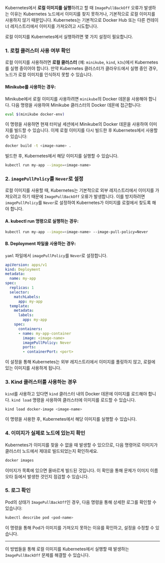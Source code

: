 Kubernetes에서 **로컬 이미지를 실행**하려고 할 때 `ImagePullBackOff` 오류가 발생하는 이유는 Kubernetes 노드에서 이미지를 찾지 못하거나, 기본적으로 로컬 이미지를 사용하지 않기 때문입니다. Kubernetes는 기본적으로 Docker Hub 또는 다른 컨테이너 레지스트리에서 이미지를 가져오려고 시도합니다.

로컬 이미지를 Kubernetes에서 실행하려면 몇 가지 설정이 필요합니다.

### 1. **로컬 클러스터 사용 여부 확인**
로컬 이미지를 사용하려면 **로컬 클러스터** (예: `minikube`, `kind`, `k3s`)에서 Kubernetes를 실행 중이어야 합니다. 만약 Kubernetes 클러스터가 클라우드에서 실행 중인 경우, 노드가 로컬 이미지를 인식하지 못할 수 있습니다.

#### **Minikube를 사용하는 경우:**

Minikube에서 로컬 이미지를 사용하려면 `minikube`의 Docker 데몬을 사용해야 합니다. 다음 명령을 사용하여 Minikube 클러스터의 Docker 데몬에 접근합니다:

```bash
eval $(minikube docker-env)
```

이 명령을 사용하면 현재 터미널 세션에서 Minikube의 Docker 데몬을 사용하여 이미지를 빌드할 수 있습니다. 이제 로컬 이미지를 다시 빌드한 후 Kubernetes에서 사용할 수 있습니다:

```bash
docker build -t <image-name> .
```

빌드한 후, Kubernetes에서 해당 이미지를 실행할 수 있습니다.

```bash
kubectl run my-app --image=<image-name>
```

### 2. **`imagePullPolicy`를 `Never`로 설정**

로컬 이미지를 사용할 때, Kubernetes는 기본적으로 외부 레지스트리에서 이미지를 가져오려고 하기 때문에 `ImagePullBackOff` 오류가 발생합니다. 이를 방지하려면 `imagePullPolicy`를 `Never`로 설정하여 Kubernetes가 이미지를 로컬에서 찾도록 해야 합니다.

#### A. **kubectl run 명령으로 실행하는 경우:**

```bash
kubectl run my-app --image=<image-name> --image-pull-policy=Never
```

#### B. **Deployment 파일을 사용하는 경우:**

`yaml` 파일에서 `imagePullPolicy`를 `Never`로 설정합니다.

```yaml
apiVersion: apps/v1
kind: Deployment
metadata:
  name: my-app
spec:
  replicas: 1
  selector:
    matchLabels:
      app: my-app
  template:
    metadata:
      labels:
        app: my-app
    spec:
      containers:
      - name: my-app-container
        image: <image-name>
        imagePullPolicy: Never
        ports:
        - containerPort: <port>
```

이 설정을 통해 Kubernetes는 외부 레지스트리에서 이미지를 풀링하지 않고, 로컬에 있는 이미지를 사용하게 됩니다.

### 3. **Kind 클러스터를 사용하는 경우**

`kind`를 사용하고 있다면 `kind` 클러스터 내의 Docker 데몬에 이미지를 로드해야 합니다. `kind load` 명령을 사용하여 클러스터에 이미지를 로드할 수 있습니다.

```bash
kind load docker-image <image-name>
```

이 명령을 사용한 후, Kubernetes에서 해당 이미지를 실행할 수 있습니다.

### 4. **이미지가 실제로 노드에 있는지 확인**

Kubernetes가 이미지를 찾을 수 없을 때 발생할 수 있으므로, 다음 명령어로 이미지가 클러스터 노드에서 제대로 빌드되었는지 확인하세요.

```bash
docker images
```

이미지가 목록에 있으면 올바르게 빌드된 것입니다. 이 확인을 통해 문제가 이미지 이름 오타 등에서 발생한 것인지 점검할 수 있습니다.

### 5. **로그 확인**

Pod의 상태가 `ImagePullBackOff`인 경우, 다음 명령을 통해 상세한 로그를 확인할 수 있습니다:

```bash
kubectl describe pod <pod-name>
```

이 명령을 통해 Pod가 이미지를 가져오지 못하는 이유를 확인하고, 설정을 수정할 수 있습니다.

---

이 방법들을 통해 로컬 이미지를 Kubernetes에서 실행할 때 발생하는 `ImagePullBackOff` 문제를 해결할 수 있습니다.